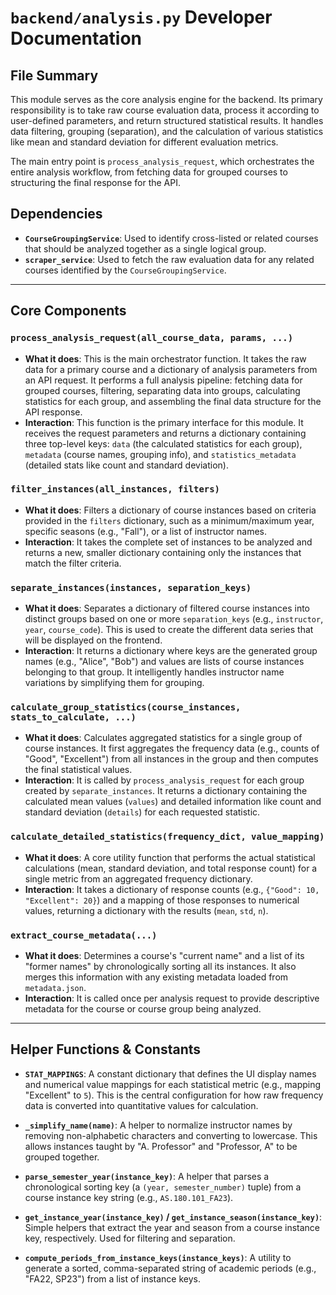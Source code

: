 # `backend/analysis.py` Developer Documentation

## File Summary

This module serves as the core analysis engine for the backend. Its primary responsibility is to take raw course evaluation data, process it according to user-defined parameters, and return structured statistical results. It handles data filtering, grouping (separation), and the calculation of various statistics like mean and standard deviation for different evaluation metrics.

The main entry point is `process_analysis_request`, which orchestrates the entire analysis workflow, from fetching data for grouped courses to structuring the final response for the API.

## Dependencies

- **`CourseGroupingService`**: Used to identify cross-listed or related courses that should be analyzed together as a single logical group.
- **`scraper_service`**: Used to fetch the raw evaluation data for any related courses identified by the `CourseGroupingService`.

---

## Core Components

### `process_analysis_request(all_course_data, params, ...)`

- **What it does**: This is the main orchestrator function. It takes the raw data for a primary course and a dictionary of analysis parameters from an API request. It performs a full analysis pipeline: fetching data for grouped courses, filtering, separating data into groups, calculating statistics for each group, and assembling the final data structure for the API response.
- **Interaction**: This function is the primary interface for this module. It receives the request parameters and returns a dictionary containing three top-level keys: `data` (the calculated statistics for each group), `metadata` (course names, grouping info), and `statistics_metadata` (detailed stats like count and standard deviation).

### `filter_instances(all_instances, filters)`

- **What it does**: Filters a dictionary of course instances based on criteria provided in the `filters` dictionary, such as a minimum/maximum year, specific seasons (e.g., "Fall"), or a list of instructor names.
- **Interaction**: It takes the complete set of instances to be analyzed and returns a new, smaller dictionary containing only the instances that match the filter criteria.

### `separate_instances(instances, separation_keys)`

- **What it does**: Separates a dictionary of filtered course instances into distinct groups based on one or more `separation_keys` (e.g., `instructor`, `year`, `course_code`). This is used to create the different data series that will be displayed on the frontend.
- **Interaction**: It returns a dictionary where keys are the generated group names (e.g., "Alice", "Bob") and values are lists of course instances belonging to that group. It intelligently handles instructor name variations by simplifying them for grouping.

### `calculate_group_statistics(course_instances, stats_to_calculate, ...)`

- **What it does**: Calculates aggregated statistics for a single group of course instances. It first aggregates the frequency data (e.g., counts of "Good", "Excellent") from all instances in the group and then computes the final statistical values.
- **Interaction**: It is called by `process_analysis_request` for each group created by `separate_instances`. It returns a dictionary containing the calculated mean values (`values`) and detailed information like count and standard deviation (`details`) for each requested statistic.

### `calculate_detailed_statistics(frequency_dict, value_mapping)`

- **What it does**: A core utility function that performs the actual statistical calculations (mean, standard deviation, and total response count) for a single metric from an aggregated frequency dictionary.
- **Interaction**: It takes a dictionary of response counts (e.g., `{"Good": 10, "Excellent": 20}`) and a mapping of those responses to numerical values, returning a dictionary with the results (`mean`, `std`, `n`).

### `extract_course_metadata(...)`

- **What it does**: Determines a course's "current name" and a list of its "former names" by chronologically sorting all its instances. It also merges this information with any existing metadata loaded from `metadata.json`.
- **Interaction**: It is called once per analysis request to provide descriptive metadata for the course or course group being analyzed.

---

## Helper Functions & Constants

- **`STAT_MAPPINGS`**: A constant dictionary that defines the UI display names and numerical value mappings for each statistical metric (e.g., mapping "Excellent" to `5`). This is the central configuration for how raw frequency data is converted into quantitative values for calculation.

- **`_simplify_name(name)`**: A helper to normalize instructor names by removing non-alphabetic characters and converting to lowercase. This allows instances taught by "A. Professor" and "Professor, A" to be grouped together.

- **`parse_semester_year(instance_key)`**: A helper that parses a chronological sorting key (a `(year, semester_number)` tuple) from a course instance key string (e.g., `AS.180.101_FA23`).

- **`get_instance_year(instance_key)` / `get_instance_season(instance_key)`**: Simple helpers that extract the year and season from a course instance key, respectively. Used for filtering and separation.

- **`compute_periods_from_instance_keys(instance_keys)`**: A utility to generate a sorted, comma-separated string of academic periods (e.g., "FA22, SP23") from a list of instance keys.